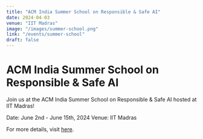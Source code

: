 ```yaml
---
title: "ACM India Summer School on Responsible & Safe AI"
date: 2024-04-03
venue: "IIT Madras"
image: "/images/summer-school.png"
link: "/events/summer-school"
draft: false
---
```


# ACM India Summer School on Responsible & Safe AI

Join us at the ACM India Summer School on Responsible & Safe AI hosted at IIT Madras!

Date: June 2nd - June 15th, 2024 
Venue: IIT Madras  

For more details, visit [here](https://precogatiiit.notion.site/ACM-India-Summer-School-on-Responsible-Safe-AI-76108c53564d4dc4af46c1d3bed52946).

